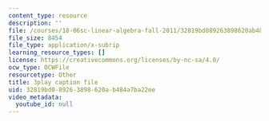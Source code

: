 ```yaml
---
content_type: resource
description: ''
file: /courses/18-06sc-linear-algebra-fall-2011/32819bd089263898620ab484a7ba22ee_fjsPjh0B2tU.srt
file_size: 8454
file_type: application/x-subrip
learning_resource_types: []
license: https://creativecommons.org/licenses/by-nc-sa/4.0/
ocw_type: OCWFile
resourcetype: Other
title: 3play caption file
uid: 32819bd0-8926-3898-620a-b484a7ba22ee
video_metadata:
  youtube_id: null
---
```

